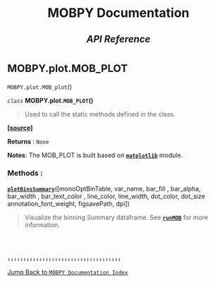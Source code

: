 <h1><strong><p align = center> MOBPY Documentation </p></strong></h1>

<h2><p  align=center><strong style = 'font-style:italic'>API Reference</strong></p></h2>

<h1><span style = 'font-size:smaller'> MOBPY.plot.MOB_PLOT </span></h1>

`MOBPY.plot.MOB_plot`()

*`class`* **MOBPY.plot.`MOB_PLOT`()**

> Used to call the static methods defined in the class.

[**[source]**](https://github.com/ChenTaHung/Monotonic-Optimal-Binning/blob/main/src/MOBPY/plot/MOB_PLOT.py#L5)

**Returns** : `None`

**Notes**: The MOB_PLOT is built based on [**`matplotlib`**](https://matplotlib.org/) module.

<h3><strong> Methods : </strong></h3>

[**`plotBinsSummary`**](https://github.com/ChenTaHung/Monotonic-Optimal-Binning/tree/main/doc/MOBPY-plot-MOB_PLOT-MOB_PLOT-plotBinsSummary.md)([monoOptBinTable, var_name, bar_fill , bar_alpha, bar_width , bar_text_color , line_color, line_width, dot_color, dot_size annotation_font_weight, figsavePath, dpi])

> Visualize the binning Summary dataframe. See [**`runMOB`**](https://github.com/ChenTaHung/Monotonic-Optimal-Binning/tree/main/doc/MOBPY-MOB-MOB-runMOB.md) for more information.

<br><br>

`↓↓↓↓↓↓↓↓↓↓↓↓↓↓↓↓↓↓↓↓↓↓↓↓↓↓↓↓↓↓↓↓↓↓↓↓`

[Jump Back to `MOBPY Documentation Index`](https://github.com/ChenTaHung/Monotonic-Optimal-Binning/blob/main/doc/MOBPY-API-Ref.md)